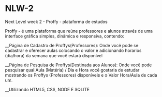 # NLW-2
Next Level week 2 - Proffy - plataforma de estudos

Proffy - é uma plataforma que reúne professores e alunos através de uma interface gráfica simples, dinâmica e responsiva, contendo:

__Página de Cadastro de Proffys(Professores): Onde você pode se cadastrar e oferecer aulas colocando o valor e adicionando horarios (dia/hora) da semana que você estará disponível

__Página de Pesquisa de Proffys(Destinada aos Alunos): Onde você pode pesquisar qual Aula (Matéria) / Dia e Hora você gostaria de estudar mostrando os Proffys (Professores) disponíveis e o Valor Hora/Aula de cada um.

__Utilizando HTML5, CSS, NODE E SQLITE
